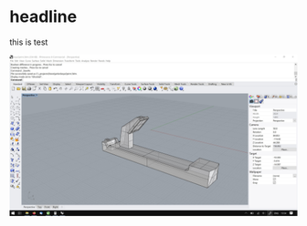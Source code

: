 # headline
 this is test

![image](https://github.com/STUDIOFRES/fab_workflows/blob/master/patricia/keye.jpg)
